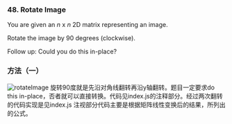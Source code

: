 ### 48\. Rotate Image

  You are given an *n* x *n* 2D matrix representing an image.

  Rotate the image by 90 degrees (clockwise).

  Follow up:
Could you do this in-place?

### 方法（一）
![rotateImage](https://github.com/fa-ge/leetcodeAlgorithms/blob/master/48-Rotate-Image/rotateImage.JPG)
旋转90度就是先沿对角线翻转再沿y轴翻转。题目一定要求do this in-place，否者就可以直接转换。代码见index.js的注释部分。经过两次翻转的代码实现是见index.js
注视部分代码主要是根据矩阵线性变换后的结果，所列出的公式。